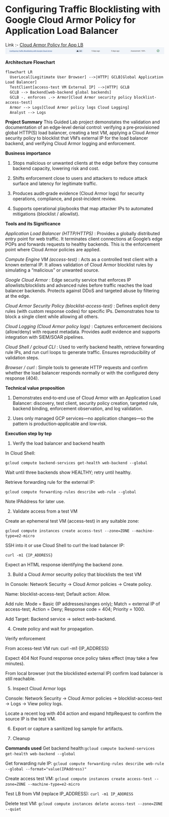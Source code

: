 # Configuring Traffic Blocklisting with Google Cloud Armor Policy for Application Load Balancer

Link :- [Cloud Armor Policy for App LB](https://www.skills.google/focuses/19185?parent=catalog)
![image](image-2.png)

**Architecture Flowchart**
```mermaid
flowchart LR
  UserLocal[Legitimate User Browser] -->|HTTP| GCLB[Global Application Load Balancer]
  TestClient[access-test VM External IP] -->|HTTP| GCLB
  GCLB --> Backend[web-backend global backends]
  GCLB -. enforces .-> Armor[Cloud Armor security policy blocklist-access-test]
  Armor --> Logs[Cloud Armor policy logs Cloud Logging]
  Analyst --> Logs
```

**Project Summary**
This Guided Lab project demonstates the validation and documentation of an edge‑level denial control: verifying a pre‑provisioned global HTTP(S) load balancer, creating a test VM, applying a Cloud Armor security policy to blocklist that VM’s external IP for the load balancer backend, and verifying Cloud Armor logging and enforcement.

**Business importance**
1) Stops malicious or unwanted clients at the edge before they consume backend capacity, lowering risk and cost.

2) Shifts enforcement close to users and attackers to reduce attack surface and latency for legitimate traffic.

3) Produces audit‑grade evidence (Cloud Armor logs) for security operations, compliance, and post‑incident review.

4) Supports operational playbooks that map attacker IPs to automated mitigations (blocklist / allowlist).

**Tools and its Significance**

*Application Load Balancer (HTTP/HTTPS)* : Provides a globally distributed entry point for web traffic. It terminates client connections at Google’s edge POPs and forwards requests to healthy backends. This is the enforcement point where Cloud Armor policies are applied.

*Compute Engine VM (access-test)* : Acts as a controlled test client with a known external IP. It allows validation of Cloud Armor blocklist rules by simulating a “malicious” or unwanted source.

*Google Cloud Armor* : Edge security service that enforces IP allowlists/blocklists and advanced rules before traffic reaches the load balancer backends. Protects against DDoS and targeted abuse by filtering at the edge.

*Cloud Armor Security Policy (blocklist-access-test)* : Defines explicit deny rules (with custom response codes) for specific IPs. Demonstrates how to block a single client while allowing all others.

*Cloud Logging (Cloud Armor policy logs)* : Captures enforcement decisions (allow/deny) with request metadata. Provides audit evidence and supports integration with SIEM/SOAR pipelines.

*Cloud Shell / gcloud CLI* : Used to verify backend health, retrieve forwarding rule IPs, and run curl loops to generate traffic. Ensures reproducibility of validation steps.

*Browser / curl* : Simple tools to generate HTTP requests and confirm whether the load balancer responds normally or with the configured deny response (404).

**Technical value proposition**
1) Demonstrates end‑to‑end use of Cloud Armor with an Application Load Balancer: discovery, test client, security policy creation, targeted rule, backend binding, enforcement observation, and log validation.

2) Uses only managed GCP services—no application changes—so the pattern is production‑applicable and low‑risk.




**Execution step by tep**

1) Verify the load balancer and backend health

In Cloud Shell: 
```
gcloud compute backend-services get-health web-backend --global
```

Wait until three backends show HEALTHY; retry until healthy.

Retrieve forwarding rule for the external IP: 
```
gcloud compute forwarding-rules describe web-rule --global
```

Note IPAddress for later use.

2) Validate access from a test VM

Create an ephemeral test VM (access-test) in any suitable zone: 
```
gcloud compute instances create access-test --zone=ZONE --machine-type=e2-micro
```
SSH into it or use Cloud Shell to curl the load balancer IP: 
```
curl -m1 {IP_ADDRESS}
```
Expect an HTML response identifying the backend zone.

3) Build a Cloud Armor security policy that blocklists the test VM

In Console: Network Security → Cloud Armor policies → Create policy.

Name: blocklist-access-test; Default action: Allow.

Add rule: Mode = Basic (IP addresses/ranges only); Match = external IP of access-test; Action = Deny; Response code = 404; Priority = 1000.

Add Target: Backend service → select web-backend.

4) Create policy and wait for propagation.

Verify enforcement

From access-test VM run: curl -m1 {IP_ADDRESS}

Expect 404 Not Found response once policy takes effect (may take a few minutes).

From local browser (not the blocklisted external IP) confirm load balancer is still reachable.

5) Inspect Cloud Armor logs

Console: Network Security → Cloud Armor policies → blocklist-access-test → Logs → View policy logs.

Locate a recent log with 404 action and expand httpRequest to confirm the source IP is the test VM.

6) Export or capture a sanitized log sample for artifacts.

7) Cleanup


**Commands used**
Get backend health:```gcloud compute backend-services get-health web-backend --global```

Get forwarding rule IP: ```gcloud compute forwarding-rules describe web-rule --global --format="value(IPAddress)"```

Create access test VM: ```gcloud compute instances create access-test --zone=ZONE --machine-type=e2-micro```

Test LB from VM (replace IP_ADDRESS): ```curl -m1 IP_ADDRESS```

Delete test VM: ```gcloud compute instances delete access-test --zone=ZONE --quiet```

